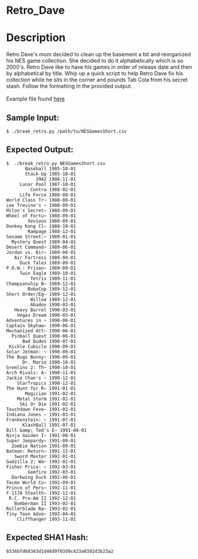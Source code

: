 # Retro_Dave

# Description

<p>Retro Dave's mom decided to clean up the basement a bit and reorganized his NES game collection. She decided to do it alphabetically which is so 2000's. Retro Dave like to have his games in order of release date and then by alphabetical by title. Whip up a quick script to help Retro Dave fix his collection while he sits in the corner and pounds Tab Cola from his secret stash. Follow the formatting in the provided output.<br/><br/>
Example file found <a href="NESGamesShort.csv">here</a></p>

## Sample Input:

```
$ ./break_retro.py /path/to/NESGamesShort.csv
```
## Expected Output:

```
$  ./break_retro.py NESGamesShort.csv 
       Baseball 1985-10-01
       Stack-Up 1985-10-01
           1942 1986-11-01
     Lunar Pool 1987-10-01
         Contra 1988-02-01
     Life Force 1988-08-01
World Class Tr~ 1988-08-01
Lee Trevino's ~ 1988-09-01
Milon's Secret~ 1988-09-01
Wheel of Fortu~ 1988-09-01
        Xevious 1988-09-01
Donkey Kong Cl~ 1988-10-01
        Rampage 1988-12-01
Sesame Street:~ 1989-01-01
  Mystery Quest 1989-04-01
Desert Command~ 1989-06-01
Jordan vs. Bir~ 1989-08-01
   Air Fortress 1989-09-01
     Duck Tales 1989-09-01
P.O.W.: Prison~ 1989-09-01
     Twin Eagle 1989-10-01
         Tetris 1989-11-01
Championship B~ 1989-12-01
        RoboCop 1989-12-01
Short Order/Eg~ 1989-12-01
         Willow 1989-12-01
         Abadox 1990-03-01
   Heavy Barrel 1990-03-01
    Vegas Dream 1990-03-01
Adventures in ~ 1990-06-01
Captain Skyhaw~ 1990-06-01
Mechanized Att~ 1990-06-01
  Pinball Quest 1990-06-01
      Bad Dudes 1990-07-01
 Kickle Cubicle 1990-09-01
Solar Jetman: ~ 1990-09-01
The Bugs Bunny~ 1990-09-01
      Dr. Mario 1990-10-01
Gremlins 2: Th~ 1990-10-01
Arch Rivals: A~ 1990-11-01
Jackie Chan's ~ 1990-12-01
    StarTropics 1990-12-01
The Hunt for R~ 1991-01-01
       Magician 1991-02-01
    Metal Storm 1991-02-01
     Ski Or Die 1991-02-01
Touchdown Feve~ 1991-02-01
Indiana Jones ~ 1991-03-01
Frankenstein: ~ 1991-07-01
      KlashBall 1991-07-01
Bill &amp; Ted's E~ 1991-08-01
Ninja Gaiden I~ 1991-08-01
Super Jeopardy~ 1991-09-01
  Zombie Nation 1991-09-01
Batman: Return~ 1991-12-01
   Sword Master 1992-01-01
Godzilla 2: Wa~ 1992-02-01
Fisher Price: ~ 1992-03-01
        Gemfire 1992-03-01
  Darkwing Duck 1992-06-01
Tecmo World Cu~ 1992-09-01
Prince of Pers~ 1992-11-01
F-117A Stealth~ 1992-12-01
 R.C. Pro-Am II 1992-12-01
   Bomberman II 1993-02-01
Rollerblade Ra~ 1993-02-01
Tiny Toon Adve~ 1993-04-01
    Cliffhanger 1993-11-01
```
## Expected SHA1 Hash:

```
6536bfd68343d1d48d9f03d9c423a0392d3b23a2
```

